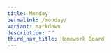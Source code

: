 ```yaml
---
title: Monday
permalink: /monday/
variant: markdown
description: ""
third_nav_title: Homework Board
---
```

